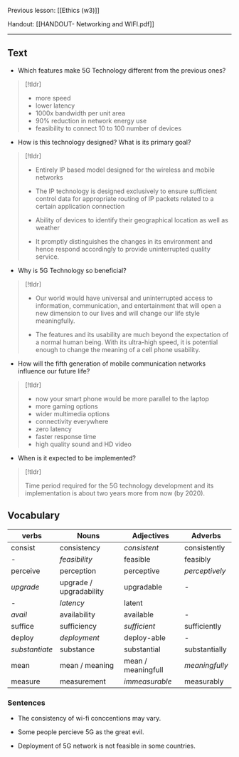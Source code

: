 Previous lesson: [[Ethics (w3)]]


Handout: [[HANDOUT- Networking and WIFI.pdf]]

----

## Text

- Which features make 5G Technology different from the previous ones?  
>[!tldr]
>   - more speed
  > - lower latency
  > - 1000x bandwidth per unit area
  > - 90% reduction in network energy use
  > - feasibility to connect 10 to 100 number of devices

- How is this technology designed? What is its primary goal? 
> [!tldr]
>   - Entirely IP based model designed for the wireless and mobile networks
>   - The IP technology is designed exclusively to ensure sufficient control data for appropriate routing of IP packets related to a certain application connection
>   
  > - Ability of devices to identify their geographical location as well as weather
  > - It promptly distinguishes the changes in its environment and hence respond accordingly to provide uninterrupted quality service.

- Why is 5G Technology so beneficial?  
> [!tldr]
>  - Our world would have universal and uninterrupted access to information, communication, and entertainment that will open a new dimension to our lives and will change our life style meaningfully.
>  
>  - The features and its usability are much beyond the expectation of a normal human being. With its ultra-high speed, it is potential enough to change the meaning of a cell phone usability.

- How will the fifth generation of mobile communication networks influence our future life?  
> [!tldr]
>  - now your smart phone would be more parallel to the laptop
>  - more gaming options
>  - wider multimedia options
>  - connectivity everywhere
>  - zero latency
>  - faster response time
>  - high quality sound and HD video

- When is it expected to be implemented?
> [!tldr] 
> 
> Time period required for the 5G technology development and its implementation is about two years more from now (by 2020).


## Vocabulary

| verbs          | Nouns                   | Adjectives         | Adverbs        |
| -------------- | ----------------------- | ------------------ | -------------- |
| consist        | consistency             | *consistent*       | consistently   |
| -              | *feasibility*           | feasible           | feasibly       |
| perceive       | perception              | perceptive         | *perceptively* |
| *upgrade*      | upgrade / upgradability | upgradable         | -              |
| -              | *latency*               | latent             |                |
| *avail*        | availability            | available          | -              |
| suffice        | sufficiency             | *sufficient*       | sufficiently   |
| deploy         | *deployment*            | deploy-able         | -              |
| *substantiate* | substance               | substantial       | substantially  |
| mean           | mean / meaning          | mean / meaningfull | *meaningfully* |
| measure        | measurement             | *immeasurable*     | measurably     |


### Sentences

- The consistency of wi-fi conccentions may vary.

- Some people percieve 5G as the great evil.

- Deployment of 5G network is not feasible in some countries.

